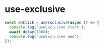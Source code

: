 # use-exclusive

```js
const onClick = useExclusive(async () => {
  console.log('useExclusive start');
  await delay(1000);
  console.log('useExclusive end');
});
```
